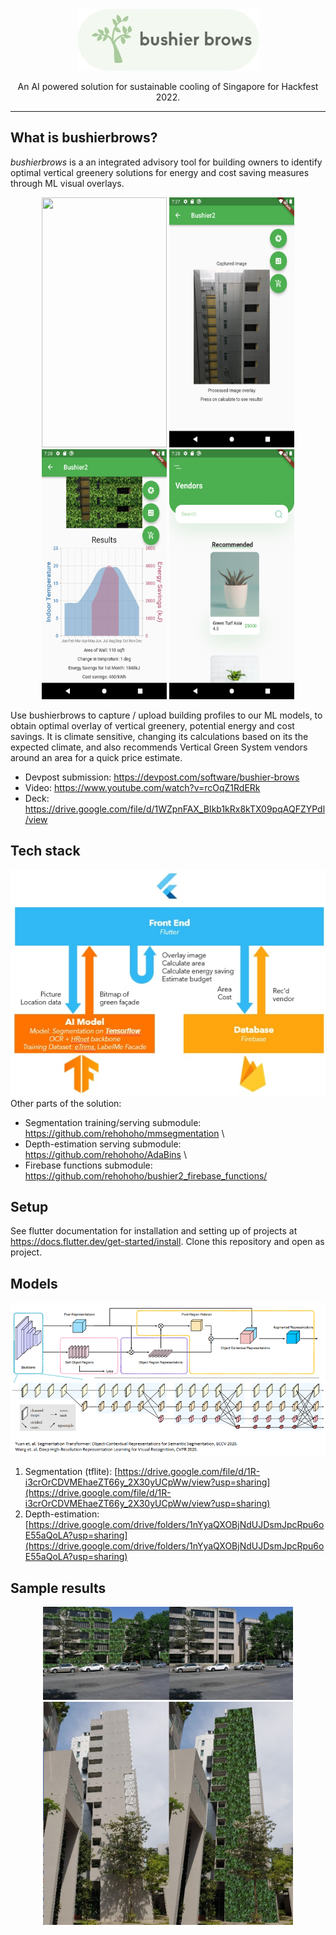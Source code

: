 <div align="center">
    <img src="images/logo.jpg">
</div>

<p align="center">
    An AI powered solution for sustainable cooling of Singapore for Hackfest 2022.
</p>

---

## What is bushierbrows?
*bushierbrows* is a an integrated advisory tool for building owners to identify optimal vertical greenery solutions for energy and cost saving measures through ML visual overlays.  

<div align="center">
    <img src="images/ss_landing.png" width="200" height="400">
    <img src="images/ss_capture.png" width="200" height="400">
    <img src="images/ss_result.png" width="200" height="400">
    <img src="images/ss_vendors.png" width="200" height="400">
</div>

Use bushierbrows to capture / upload building profiles to our ML models, to obtain optimal overlay of vertical greenery, potential energy and cost savings. It is climate sensitive, changing its calculations based on its the expected climate, and also recommends Vertical Green System vendors around an area for a quick price estimate.

* Devpost submission: https://devpost.com/software/bushier-brows
* Video: https://www.youtube.com/watch?v=rcOqZ1RdERk
* Deck: https://drive.google.com/file/d/1WZpnFAX_BIkb1kRx8kTX09pqAQFZYPdl/view

## Tech stack
<div align="center">
    <img src="images/techstack.jpg">
</div>
Other parts of the solution:

* Segmentation training/serving submodule: https://github.com/rehohoho/mmsegmentation \
* Depth-estimation serving submodule: https://github.com/rehohoho/AdaBins \
* Firebase functions submodule: https://github.com/rehohoho/bushier2_firebase_functions/

## Setup
See flutter documentation for installation and setting up of projects at https://docs.flutter.dev/get-started/install. Clone this repository and open as project.

## Models
![model](images/model.png)

1) Segmentation (tflite): [https://drive.google.com/file/d/1R-i3crOrCDVMEhaeZT66y_2X30yUCpWw/view?usp=sharing](https://drive.google.com/file/d/1R-i3crOrCDVMEhaeZT66y_2X30yUCpWw/view?usp=sharing)
2) Depth-estimation: [https://drive.google.com/drive/folders/1nYyaQXOBjNdUJDsmJpcRpu6oE55aQoLA?usp=sharing](https://drive.google.com/drive/folders/1nYyaQXOBjNdUJDsmJpcRpu6oE55aQoLA?usp=sharing)


## Sample results
<div align="center">
    <img src="images/comparison1.jpg" width="400">
    <img src="images/comparison2.png" width="400">
</div>
